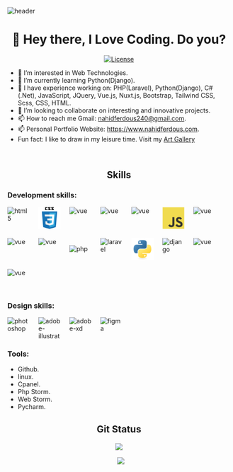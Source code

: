 ![header](https://capsule-render.vercel.app/api?type=waving&color=auto&height=300&section=header&text=Nahid%20Ferdous&fontSize=80&animation=fadeIn&fontAlignY=38&desc=A%20Passionate%20Full-Stack%20Web%20Developer.&descAlignY=51&descAlign=62)
<h1 align="center">
    👋 Hey there, I Love Coding. Do you?
</h1>

<p align="center">
    <a href="https://komarev.com/ghpvc/?username=nahidnfr123&color=ff69b4&style=flat&label=VIEWS">
    <img src="https://komarev.com/ghpvc/?username=nahidnfr123&color=ff69b4&style=flat&label=VIEWS" alt="License">
    </a>
</p>

[comment]: <> (<div style="margin-bottom: 30px; color: dodgerblue;">)

[comment]: <> (    <h3 align="center" style="line-height: 4px !important;">)

[comment]: <> (        I am a Full-Stack Web Developer.)

[comment]: <> (    </h3>)

[comment]: <> (</div>)

[comment]: <> (<hr style="margin-bottom: 30px; background-color: #4a5568">)

- 🌱 I’m interested in Web Technologies.
- 🌱 I’m currently learning Python(Django).
- 🌱 I have experience working on: PHP(Laravel), Python(Django), C#(.Net), JavaScript, JQuery, Vue.js, Nuxt.js, Bootstrap, Tailwind CSS, Scss, CSS, HTML.
- 💞️ I’m looking to collaborate on interesting and innovative projects.
- 📫 How to reach me Gmail: nahidferdous240@gmail.com.
- 📫 Personal Portfolio Website: https://www.nahidferdous.com.
- Fun fact: I like to draw in my leisure time. Visit my [Art Gallery](https://nahidferdous.com/art_gallery "Nahid's ART Gallery")

<br>
<h2 align="center">Skills</h2>
<h3 align="left">Development skills:</h3>
<p align="left" style="display: flex; flex-wrap: wrap; gap: 20px; justify-content: start; align-content: center; align-items: center;"> 
    <img src="https://cdn.worldvectorlogo.com/logos/html5.svg" alt="html5" width="50" height="50"/> 
    <img src="https://raw.githubusercontent.com/devicons/devicon/master/icons/css3/css3-original-wordmark.svg" alt="css3" width="50" height="50"/> 
    <img src="https://cdn.worldvectorlogo.com/logos/sass-1.svg" alt="vue" width="50" height="50"/> 
    <img src="https://cdn.worldvectorlogo.com/logos/bootstrap-4.svg" alt="vue" width="50" height="50"/> 
    <img src="https://cdn.worldvectorlogo.com/logos/tailwind-css-2.svg" alt="vue" width="50" height="50"/> 
    <img src="https://raw.githubusercontent.com/devicons/devicon/master/icons/javascript/javascript-original.svg" alt="javascript" width="50" height="50"/> 
    <img src="https://cdn.worldvectorlogo.com/logos/jquery-1.svg" alt="vue" width="50" height="50"/> 
    <img src="https://cdn.worldvectorlogo.com/logos/vue-js-1.svg" alt="vue" width="50" height="50"/> 
    <img src="https://nuxtjs.org/logos/nuxt.svg" alt="vue" width="50" height="50"/> 
    <img src="https://cdn.worldvectorlogo.com/logos/php-1.svg" alt="php" width="50" style="max-height: 50px;"/> 
    <img src="https://cdn.worldvectorlogo.com/logos/laravel-2.svg" alt="laravel" width="50" height="50"/> 
    <img src="https://raw.githubusercontent.com/devicons/devicon/master/icons/python/python-original.svg" alt="python" width="50" height="50"/> 
    <img src="https://cdn.worldvectorlogo.com/logos/django.svg" alt="django" width="50" height="50"/> 
    <img src="https://cdn.worldvectorlogo.com/logos/mysql-3.svg" alt="vue" width="50" height="50"/> 
    <img src="https://cdn.worldvectorlogo.com/logos/postgresql.svg" alt="vue" width="50" height="50"/> 
     
</p>
<h3 align="left">Design skills:</h3>
<p align="left" style="display: flex; flex-wrap: wrap; gap: 20px; justify-content: start; align-content: center; align-items: center;">
    <img src="https://cdn.worldvectorlogo.com/logos/photoshop-cc-4.svg" alt="photoshop" width="50" height="50"/> 
    <img src="https://cdn.worldvectorlogo.com/logos/adobe-illustrator-cc.svg" alt="adobe-illustrator" width="50" height="50"/> 
    <img src="https://cdn.worldvectorlogo.com/logos/adobe-xd-1.svg" alt="adobe-xd" width="50" height="50"/> 
    <img src="https://cdn.worldvectorlogo.com/logos/figma-1.svg" alt="figma" width="50" height="50"/> 
</p>
<h3 align="left">Tools:</h3>

- Github.
- linux.
- Cpanel.
- Php Storm.
- Web Storm.
- Pycharm.

<h2 align="center">Git Status</h2>

[comment]: <> ([![Top Langs]&#50;https://github-readme-stats.vercel.app/api/top-langs/?username=nahidnfr123&show_icons=true&theme=radical&#41;]&#50;https://github.com/anuraghazra/github-readme-stats&#41;)

[comment]: <> (![Nahid's GitHub stats]&#50;https://github-readme-stats.vercel.app/api?username=nahidnfr123&show_icons=true&theme=radical&#41;)

<p align="center">
<a href="https://github-readme-stats.vercel.app/api/top-langs/?username=nahidnfr123&show_icons=true&theme=radical">
  <img align="center" src="https://github-readme-stats.vercel.app/api/top-langs/?username=nahidnfr123&&layout=compact&show_icons=true&theme=radical" />
</a>
</p>

<p align="center">&nbsp;
<a href="https://github-readme-stats.vercel.app/api?username=nahidnfr123&show_icons=true&theme=radical">
  <img align="center" src="https://github-readme-stats.vercel.app/api?username=nahidnfr123&show_icons=true&theme=radical" />
</a>
</p>
